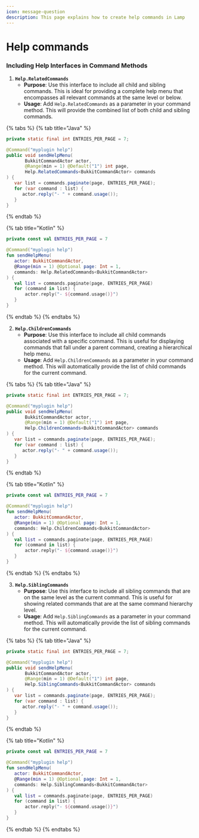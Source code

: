 ```yaml
---
icon: message-question
description: This page explains how to create help commands in Lamp
---
```


# Help commands

### Including Help Interfaces in Command Methods

1. **`Help.RelatedCommands`**
   * **Purpose**: Use this interface to include all child and sibling commands. This is ideal for providing a complete help menu that encompasses all relevant commands at the same level or below.
   * **Usage**: Add `Help.RelatedCommands` as a parameter in your command method. This will provide the combined list of both child and sibling commands.

{% tabs %}
{% tab title="Java" %}
```java
private static final int ENTRIES_PER_PAGE = 7;

@Command("myplugin help")
public void sendHelpMenu(
	   BukkitCommandActor actor,
	   @Range(min = 1) @Default("1") int page,
	   Help.RelatedCommands<BukkitCommandActor> commands
) {
   var list = commands.paginate(page, ENTRIES_PER_PAGE);
   for (var command : list) {
      actor.reply("- " + command.usage());
   }
}
```
{% endtab %}

{% tab title="Kotlin" %}
```kotlin
private const val ENTRIES_PER_PAGE = 7

@Command("myplugin help")
fun sendHelpMenu(
   actor: BukkitCommandActor,
   @Range(min = 1) @Optional page: Int = 1,
   commands: Help.RelatedCommands<BukkitCommandActor>
) {
   val list = commands.paginate(page, ENTRIES_PER_PAGE)
   for (command in list) {
	   actor.reply("- ${command.usage()}")
   }
}
```
{% endtab %}
{% endtabs %}

2. **`Help.ChildrenCommands`**
   * **Purpose**: Use this interface to include all child commands associated with a specific command. This is useful for displaying commands that fall under a parent command, creating a hierarchical help menu.
   * **Usage**: Add `Help.ChildrenCommands` as a parameter in your command method. This will automatically provide the list of child commands for the current command.

{% tabs %}
{% tab title="Java" %}
```java
private static final int ENTRIES_PER_PAGE = 7;

@Command("myplugin help")
public void sendHelpMenu(
	   BukkitCommandActor actor,
	   @Range(min = 1) @Default("1") int page,
	   Help.ChildrenCommands<BukkitCommandActor> commands
) {
   var list = commands.paginate(page, ENTRIES_PER_PAGE);
   for (var command : list) {
      actor.reply("- " + command.usage());
   }
}
```
{% endtab %}

{% tab title="Kotlin" %}
```kotlin
private const val ENTRIES_PER_PAGE = 7

@Command("myplugin help")
fun sendHelpMenu(
   actor: BukkitCommandActor,
   @Range(min = 1) @Optional page: Int = 1,
   commands: Help.ChildrenCommands<BukkitCommandActor>
) {
   val list = commands.paginate(page, ENTRIES_PER_PAGE)
   for (command in list) {
	   actor.reply("- ${command.usage()}")
   }
}
```
{% endtab %}
{% endtabs %}

3. **`Help.SiblingCommands`**
   * **Purpose**: Use this interface to include all sibling commands that are on the same level as the current command. This is useful for showing related commands that are at the same command hierarchy level.
   * **Usage**: Add `Help.SiblingCommands` as a parameter in your command method. This will automatically provide the list of sibling commands for the current command.

{% tabs %}
{% tab title="Java" %}
```java
private static final int ENTRIES_PER_PAGE = 7;

@Command("myplugin help")
public void sendHelpMenu(
	   BukkitCommandActor actor,
	   @Range(min = 1) @Default("1") int page,
	   Help.SiblingCommands<BukkitCommandActor> commands
) {
   var list = commands.paginate(page, ENTRIES_PER_PAGE);
   for (var command : list) {
      actor.reply("- " + command.usage());
   }
}
```
{% endtab %}

{% tab title="Kotlin" %}
```kotlin
private const val ENTRIES_PER_PAGE = 7

@Command("myplugin help")
fun sendHelpMenu(
   actor: BukkitCommandActor,
   @Range(min = 1) @Optional page: Int = 1,
   commands: Help.SiblingCommands<BukkitCommandActor>
) {
   val list = commands.paginate(page, ENTRIES_PER_PAGE)
   for (command in list) {
	   actor.reply("- ${command.usage()}")
   }
}
```
{% endtab %}
{% endtabs %}
